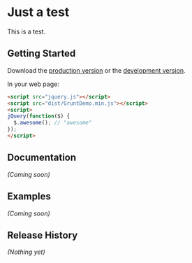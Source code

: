 # Just a test

This is a test.

## Getting Started
Download the [production version][min] or the [development version][max].

[min]: https://raw.github.com/dragonzu/GruntDemo/master/dist/GruntDemo.min.js
[max]: https://raw.github.com/dragonzu/GruntDemo/master/dist/GruntDemo.js

In your web page:

```html
<script src="jquery.js"></script>
<script src="dist/GruntDemo.min.js"></script>
<script>
jQuery(function($) {
  $.awesome(); // "awesome"
});
</script>
```

## Documentation
_(Coming soon)_

## Examples
_(Coming soon)_

## Release History
_(Nothing yet)_

